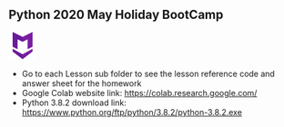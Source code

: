 ## Python 2020 May Holiday BootCamp

![alt text](https://github.com/adam-p/markdown-here/raw/master/src/common/images/icon48.png "Logo Title Text 1")

* Go to each Lesson sub folder to see the lesson reference code and answer sheet for the homework
* Google Colab website link: https://colab.research.google.com/
* Python 3.8.2 download link: https://www.python.org/ftp/python/3.8.2/python-3.8.2.exe
